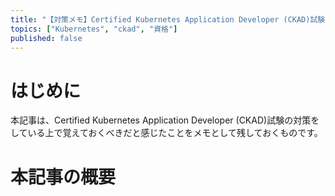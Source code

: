 ```yaml
---
title: "【対策メモ】Certified Kubernetes Application Developer (CKAD)試験"
topics: ["Kubernetes", "ckad", "資格"]
published: false
---
```


# はじめに

本記事は、Certified Kubernetes Application Developer (CKAD)試験の対策をしている上で覚えておくべきだと感じたことをメモとして残しておくものです。

# 本記事の概要
